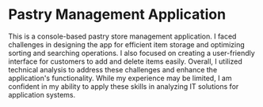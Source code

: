 # Pastry Management Application
This is a console-based pastry store management application. 
I faced challenges in designing the app for efficient item storage and optimizing sorting and searching operations. I also focused on creating a user-friendly interface for customers to add and delete items easily. Overall, I utilized technical analysis to address these challenges and enhance the application's functionality. While my experience may be limited, I am confident in my ability to apply these skills in analyzing IT solutions for application systems.
